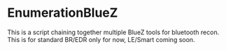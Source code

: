 # EnumerationBlueZ

This is a script chaining together multiple BlueZ tools for bluetooth recon. This is for standard BR/EDR only for now, LE/Smart coming soon.
